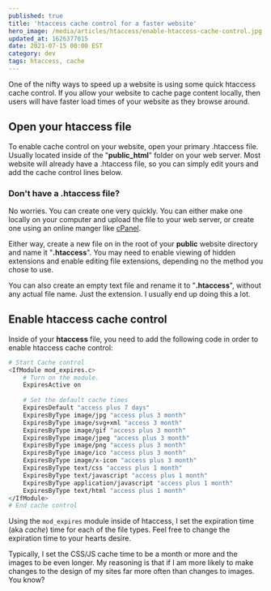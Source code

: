 ```yaml
---
published: true
title: 'htaccess cache control for a faster website'
hero_image: /media/articles/htaccess/enable-htaccess-cache-control.jpg
updated_at: 1626377015
date: 2021-07-15 00:00 EST
category: dev
tags: htaccess, cache
---
```


One of the nifty ways to speed up a website is using some quick htaccess cache control. If you allow your website to cache page content locally, then users will have faster load times of your website as they browse around.

## Open your htaccess file

To enable cache control on your website, open your primary .htaccess file. Usually located inside of the "**public_html**" folder on your web server. Most website will already have a .htaccess file, so you can simply edit yours and add the cache control lines below.

### Don't have a .htaccess file?

No worries. You can create one very quickly. You can either make one locally on your computer and upload the file to your web server, or create one using an online manger like [cPanel](https://www.hostwinds.com/guide/creating-editing-htaccess-file/).

Either way, create a new file on in the root of your **public** website directory and name it "**.htaccess**". You may need to enable viewing of hidden extensions and enable editing file extensions, depending no the method you chose to use.

You can also create an empty text file and rename it to "**.htaccess**", without any actual file name. Just the extension. I usually end up doing this a lot.

## Enable htaccess cache control
  
Inside of your **htaccess** file, you need to add the following code in order to enable htaccess cache control:

```bash
# Start Cache control
<IfModule mod_expires.c>
    # Turn on the module.
    ExpiresActive on
    
    # Set the default cache times
    ExpiresDefault "access plus 7 days"
    ExpiresByType image/jpg "access plus 3 month"
    ExpiresByType image/svg+xml "access 3 month"
    ExpiresByType image/gif "access plus 3 month"
    ExpiresByType image/jpeg "access plus 3 month"
    ExpiresByType image/png "access plus 3 month"
    ExpiresByType image/ico "access plus 3 month"
    ExpiresByType image/x-icon "access plus 3 month"
    ExpiresByType text/css "access plus 1 month"
    ExpiresByType text/javascript "access plus 1 month"
    ExpiresByType application/javascript "access plus 1 month"
    ExpiresByType text/html "access plus 1 month"
</IfModule>
# End cache control
```

Using the `mod_expires` module inside of htaccess, I set the expiration time (aka _cache_) time for each of the file types. Feel free to change the expiration time to your hearts desire.
  
Typically, I set the CSS/JS cache time to be a month or more and the images to be even longer. My reasoning is that if I am more likely to make changes to the design of my sites far more often than changes to images. You know?